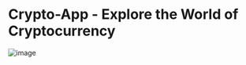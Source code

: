 # Crypto-App - Explore the World of Cryptocurrency
![image](https://user-images.githubusercontent.com/78814611/171994683-638f55bf-9643-46a8-bc32-2eeafa9978ec.png)
